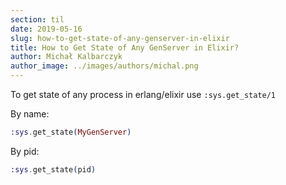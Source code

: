 ```yaml
---
section: til
date: 2019-05-16
slug: how-to-get-state-of-any-genserver-in-elixir
title: How to Get State of Any GenServer in Elixir?
author: Michał Kalbarczyk
author_image: ../images/authors/michal.png
---
```

To get state of any process in erlang/elixir use `:sys.get_state/1`


By name:
```elixir
:sys.get_state(MyGenServer)
```

By pid:
```elixir
:sys.get_state(pid)
```
